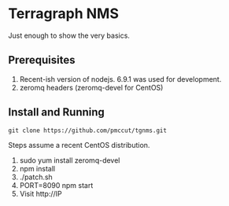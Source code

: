 # Terragraph NMS
Just enough to show the very basics.

## Prerequisites
1. Recent-ish version of nodejs. 6.9.1 was used for development.
2. zeromq headers (zeromq-devel for CentOS)

## Install and Running
`git clone https://github.com/pmccut/tgnms.git`

Steps assume a recent CentOS distribution.

1. sudo yum install zeromq-devel
2. npm install
3. ./patch.sh
4. PORT=8090 npm start
5. Visit http://IP
